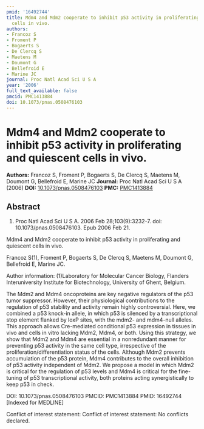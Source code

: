 ```yaml
---
pmid: '16492744'
title: Mdm4 and Mdm2 cooperate to inhibit p53 activity in proliferating and quiescent
  cells in vivo.
authors:
- Francoz S
- Froment P
- Bogaerts S
- De Clercq S
- Maetens M
- Doumont G
- Bellefroid E
- Marine JC
journal: Proc Natl Acad Sci U S A
year: '2006'
full_text_available: false
pmcid: PMC1413884
doi: 10.1073/pnas.0508476103
---
```


# Mdm4 and Mdm2 cooperate to inhibit p53 activity in proliferating and quiescent cells in vivo.
**Authors:** Francoz S, Froment P, Bogaerts S, De Clercq S, Maetens M, Doumont G, Bellefroid E, Marine JC
**Journal:** Proc Natl Acad Sci U S A (2006)
**DOI:** [10.1073/pnas.0508476103](https://doi.org/10.1073/pnas.0508476103)
**PMC:** [PMC1413884](https://www.ncbi.nlm.nih.gov/pmc/articles/PMC1413884/)

## Abstract

1. Proc Natl Acad Sci U S A. 2006 Feb 28;103(9):3232-7. doi: 
10.1073/pnas.0508476103. Epub 2006 Feb 21.

Mdm4 and Mdm2 cooperate to inhibit p53 activity in proliferating and quiescent 
cells in vivo.

Francoz S(1), Froment P, Bogaerts S, De Clercq S, Maetens M, Doumont G, 
Bellefroid E, Marine JC.

Author information:
(1)Laboratory for Molecular Cancer Biology, Flanders Interuniversity Institute 
for Biotechnology, University of Ghent, Belgium.

The Mdm2 and Mdm4 oncoproteins are key negative regulators of the p53 tumor 
suppressor. However, their physiological contributions to the regulation of p53 
stability and activity remain highly controversial. Here, we combined a p53 
knock-in allele, in which p53 is silenced by a transcriptional stop element 
flanked by loxP sites, with the mdm2- and mdm4-null alleles. This approach 
allows Cre-mediated conditional p53 expression in tissues in vivo and cells in 
vitro lacking Mdm2, Mdm4, or both. Using this strategy, we show that Mdm2 and 
Mdm4 are essential in a nonredundant manner for preventing p53 activity in the 
same cell type, irrespective of the proliferation/differentiation status of the 
cells. Although Mdm2 prevents accumulation of the p53 protein, Mdm4 contributes 
to the overall inhibition of p53 activity independent of Mdm2. We propose a 
model in which Mdm2 is critical for the regulation of p53 levels and Mdm4 is 
critical for the fine-tuning of p53 transcriptional activity, both proteins 
acting synergistically to keep p53 in check.

DOI: 10.1073/pnas.0508476103
PMCID: PMC1413884
PMID: 16492744 [Indexed for MEDLINE]

Conflict of interest statement: Conflict of interest statement: No conflicts 
declared.
